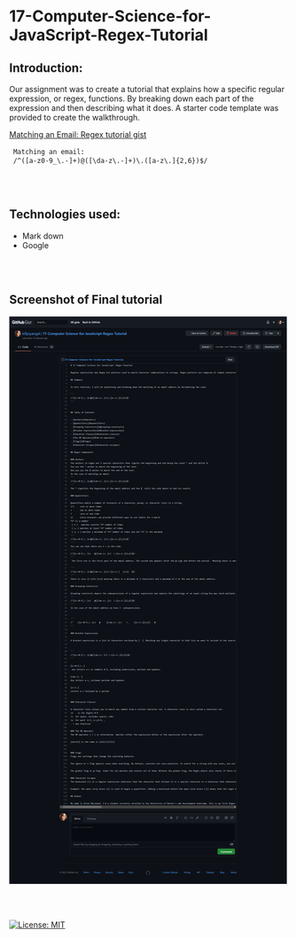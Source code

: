 # 17-Computer-Science-for-JavaScript-Regex-Tutorial

## Introduction:
Our assignment was to create a tutorial that explains how a specific regular expression, or regex, functions. By breaking down each part of the expression and then describing what it does. A starter code template was provided to create the walkthrough.


[Matching an Email: Regex tutorial gist](https://gist.github.com/killjoyangel/b125f4442db2b87c75119b5df1ad461f)
```
 Matching an email:
 /^([a-z0-9_\.-]+)@([\da-z\.-]+)\.([a-z\.]{2,6})$/
```

<br>
<br>


## Technologies used:

* Mark down
* Google
<br>
<br>

## Screenshot of Final tutorial
![screenshot](gistfullsize.png)

<br>
<br>

[![License: MIT](https://img.shields.io/badge/License-MIT-yellow.svg)](https://opensource.org/licenses/MIT)



